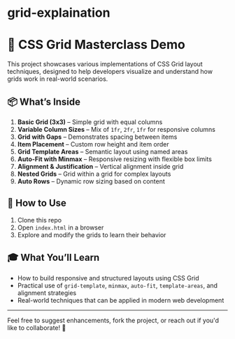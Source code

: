 # grid-explaination
# 🎯 CSS Grid Masterclass Demo

This project showcases various implementations of CSS Grid layout techniques, designed to help developers visualize and understand how grids work in real-world scenarios.

## 📦 What’s Inside

1. **Basic Grid (3x3)** – Simple grid with equal columns
2. **Variable Column Sizes** – Mix of `1fr`, `2fr`, `1fr` for responsive columns
3. **Grid with Gaps** – Demonstrates spacing between items
4. **Item Placement** – Custom row height and item order
5. **Grid Template Areas** – Semantic layout using named areas
6. **Auto-Fit with Minmax** – Responsive resizing with flexible box limits
7. **Alignment & Justification** – Vertical alignment inside grid
8. **Nested Grids** – Grid within a grid for complex layouts
9. **Auto Rows** – Dynamic row sizing based on content

## 🚀 How to Use

1. Clone this repo
2. Open `index.html` in a browser
3. Explore and modify the grids to learn their behavior

## 🎓 What You’ll Learn

- How to build responsive and structured layouts using CSS Grid
- Practical use of `grid-template`, `minmax`, `auto-fit`, `template-areas`, and alignment strategies
- Real-world techniques that can be applied in modern web development

---

Feel free to suggest enhancements, fork the project, or reach out if you'd like to collaborate! 💬
